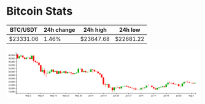 # Bitcoin Stats

BTC/USDT|24h change|24h high|24h low|
|---|---|---|---|
|$23331.06|1.46%|$23647.68|$22681.22|

<img src="./chart.svg">
